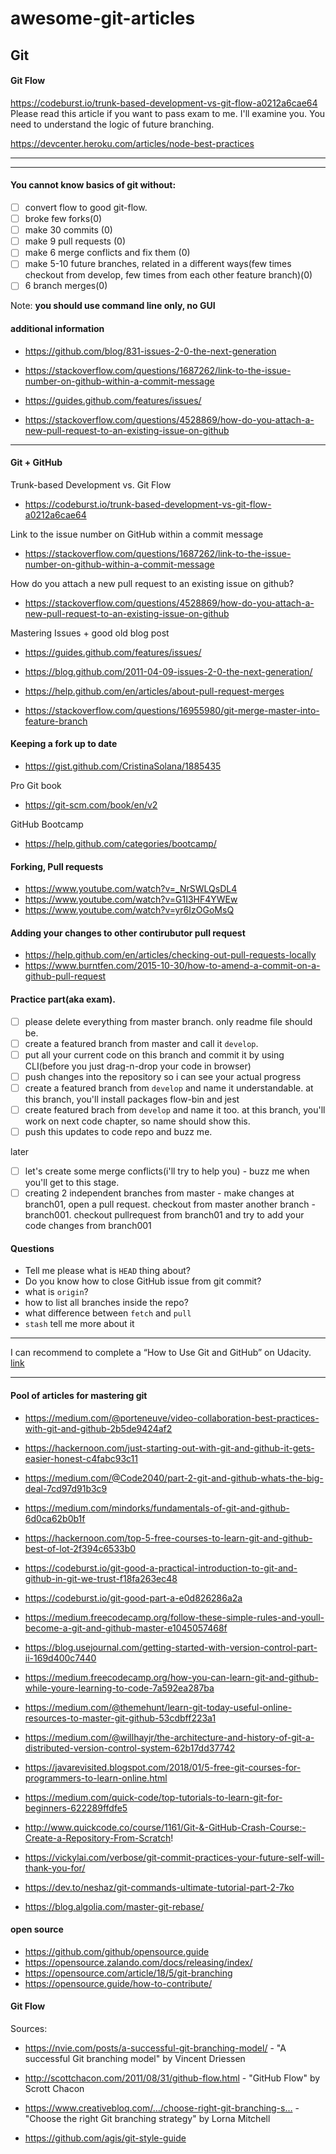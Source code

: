 # awesome-git-articles

## Git

#### Git Flow
https://codeburst.io/trunk-based-development-vs-git-flow-a0212a6cae64 
Please read this article if you want to pass exam to me. I'll examine you. 
You need to understand the logic of future branching.

https://devcenter.heroku.com/articles/node-best-practices

---
---

#### You cannot know basics of git without:

- [ ] convert flow to good git-flow.
- [ ] broke few forks(0)
- [ ] make 30 commits (0)
- [ ] make 9 pull requests (0)
- [ ] make 6 merge conflicts and fix them (0)
- [ ] make 5-10 future branches, related in a different ways(few times checkout from develop, few times from each other feature branch)(0)
- [ ] 6 branch merges(0)

Note: **you should use command line only, no GUI**

#### additional information
- https://github.com/blog/831-issues-2-0-the-next-generation
- https://stackoverflow.com/questions/1687262/link-to-the-issue-number-on-github-within-a-commit-message
- https://guides.github.com/features/issues/

- https://stackoverflow.com/questions/4528869/how-do-you-attach-a-new-pull-request-to-an-existing-issue-on-github

---

#### Git + GitHub
Trunk-based Development vs. Git Flow
- https://codeburst.io/trunk-based-development-vs-git-flow-a0212a6cae64

Link to the issue number on GitHub within a commit message
- https://stackoverflow.com/questions/1687262/link-to-the-issue-number-on-github-within-a-commit-message

How do you attach a new pull request to an existing issue on github?
- https://stackoverflow.com/questions/4528869/how-do-you-attach-a-new-pull-request-to-an-existing-issue-on-github

Mastering Issues + good old blog post
- https://guides.github.com/features/issues/
- https://blog.github.com/2011-04-09-issues-2-0-the-next-generation/

- https://help.github.com/en/articles/about-pull-request-merges
- https://stackoverflow.com/questions/16955980/git-merge-master-into-feature-branch

#### Keeping a fork up to date
- https://gist.github.com/CristinaSolana/1885435

Pro Git book
- https://git-scm.com/book/en/v2

GitHub Bootcamp
- https://help.github.com/categories/bootcamp/


#### Forking, Pull requests
- https://www.youtube.com/watch?v=_NrSWLQsDL4
- https://www.youtube.com/watch?v=G1I3HF4YWEw
- https://www.youtube.com/watch?v=yr6IzOGoMsQ

#### Adding your changes to other contirubutor pull request
- https://help.github.com/en/articles/checking-out-pull-requests-locally
- https://www.burntfen.com/2015-10-30/how-to-amend-a-commit-on-a-github-pull-request


#### Practice part(aka exam). 
- [ ] please delete everything from master branch. only readme file should be.
- [ ] create a featured branch from master and call it `develop`.
- [ ] put all your current code on this branch and commit it by using CLI(before you just drag-n-drop your code in browser)
- [ ] push changes into the repository so i can see your actual progress
- [ ] create a featured branch from `develop` and name it understandable. at this branch, you'll install packages flow-bin and jest
- [ ] create featured brach from `develop` and name it too. at this branch, you'll work on next code chapter, so name should show this. 
- [ ] push this updates to code repo and buzz me.

later
- [ ] let's create some merge conflicts(i'll try to help you) - buzz me when you'll get to this stage.
- [ ] creating 2 independent branches from master - make changes at branch01, open a pull request. checkout from master another branch - branch001. checkout pullrequest from branch01 and try to add your code changes from branch001

#### Questions
- Tell me please what is `HEAD` thing about?
- Do you know how to close GitHub issue from git commit?
- what is `origin`?
- how to list all branches inside the repo?
- what difference between `fetch` and `pull`
- `stash` tell me more about it

---

I can recommend to complete a “How to Use Git and GitHub” on Udacity.
[link](https://www.udacity.com/course/how-to-use-git-and-github--ud775)

---

#### Pool of articles for mastering git

- https://medium.com/@porteneuve/video-collaboration-best-practices-with-git-and-github-2b5de9424af2

- https://hackernoon.com/just-starting-out-with-git-and-github-it-gets-easier-honest-c4fabc93c11


- https://medium.com/@Code2040/part-2-git-and-github-whats-the-big-deal-7cd97d91b3c9
- https://medium.com/mindorks/fundamentals-of-git-and-github-6d0ca62b0b1f
- https://hackernoon.com/top-5-free-courses-to-learn-git-and-github-best-of-lot-2f394c6533b0
- https://codeburst.io/git-good-a-practical-introduction-to-git-and-github-in-git-we-trust-f18fa263ec48
- https://codeburst.io/git-good-part-a-e0d826286a2a
- https://medium.freecodecamp.org/follow-these-simple-rules-and-youll-become-a-git-and-github-master-e1045057468f
- https://blog.usejournal.com/getting-started-with-version-control-part-ii-169d400c7440
- https://medium.freecodecamp.org/how-you-can-learn-git-and-github-while-youre-learning-to-code-7a592ea287ba
- https://medium.com/@themehunt/learn-git-today-useful-online-resources-to-master-git-github-53cdbff223a1
- https://medium.com/@willhayjr/the-architecture-and-history-of-git-a-distributed-version-control-system-62b17dd37742
- https://javarevisited.blogspot.com/2018/01/5-free-git-courses-for-programmers-to-learn-online.html
- https://medium.com/quick-code/top-tutorials-to-learn-git-for-beginners-622289ffdfe5
- http://www.quickcode.co/course/1161/Git-&-GitHub-Crash-Course:-Create-a-Repository-From-Scratch!
- https://vickylai.com/verbose/git-commit-practices-your-future-self-will-thank-you-for/
- https://dev.to/neshaz/git-commands-ultimate-tutorial-part-2-7ko
- https://blog.algolia.com/master-git-rebase/

#### open source
- https://github.com/github/opensource.guide
- https://opensource.zalando.com/docs/releasing/index/
- https://opensource.com/article/18/5/git-branching
- https://opensource.guide/how-to-contribute/



#### Git Flow
Sources:
- https://nvie.com/posts/a-successful-git-branching-model/ - "A successful Git branching model" by Vincent Driessen
- http://scottchacon.com/2011/08/31/github-flow.html - "GitHub Flow" by Scrott Chacon
- https://www.creativebloq.com/…/choose-right-git-branching-s… - "Choose the right Git branching strategy" by Lorna Mitchell


- https://github.com/agis/git-style-guide
